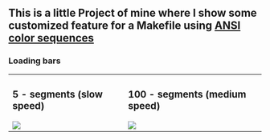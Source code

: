 ## This is a little Project of mine where I show some customized feature for a Makefile using <a href="https://github.com/Mattei-Giovanni/Bash-Color-Sequences">ANSI color sequences</a>

### Loading bars
<table>
  <tr>
    <td>
      <h3> 5 - segments (slow speed) </h3>
      <img src="https://github.com/Mattei-Giovanni/Makefile-custom/blob/main/Loading-bars/5-seg-med/5-seg-med.gif">
    </td>
    <td>
      <h3> 100 - segments (medium speed) </h3>
      <img src="https://github.com/Mattei-Giovanni/Makefile-custom/blob/main/Loading-bars/100-seg-med/100-seg-med.gif">
    </td>
  </tr>
</table>
